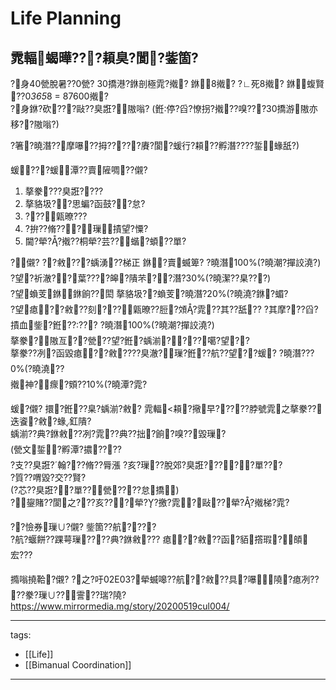 ﻿---
layout: default
---

# Life Planning
  
## 雿輻蝎曄???頛臭?閬?鈭箇?  
?身40甇脫暑??0甇? 
30撟港?銝剖極雿?撠? 銝8撠? ?∟死8撠? 銝蝮賢??0*365*8 = 87600撠?  
?身銝?砍???敺??臭誑?隞嗡? (銋停?舀?憭拐?撠??嗅???30撟游隞亦移??隞嗡?)  
  
?箸?曉潛??摩嚗??拇?????賡?閬?蝯行?頛??孵潛????銴蝝舐?)  
  
蝯???蝯潭??賣隡啁??儭? 
1. 摮豢???臭誑???? 
2. 摮貉圾??思蝙?函鼓??怠?  
3. ???甈暸??? 
4. ?拚??脩???璅撌望?憟? 
5. 閫?犖??撠??桐犖?芸??蝔?蝢??單?  
  
?儭? 
??敹???蝺湧??梯正 銝?賣蝛箄? ?曉潛100%(?曉潮?撣詨澆?)  
?望?祈澈??葉????皞?隤芣??潛?30%(?曉潔??臬???)  
?望蝜芰銝銝餉??閎 摮貉圾??蝜芰?曉潛?20%(?曉澆?銝?蝞?  
?望瘜??敹??刻???甈暸??脰?頝?雿??其??舐?? 
?其摩???舀?撌血鈭?銋????? ?曉潛100%(?曉潮?撣詨澆?)  
摮豢?隞亙??甇??望?銋?蝺湔????噶?望??  
摮豢??冽?函毀瘜??敹????臭澈?璅?銋??航??望??蝯? ?曉潛???0%(?曉澆??  
撠神?瘝?頞??10%(?曉潭?雿?  
  
蝯?儭? 
擐?銋??臬?蝺湔?敹? 雿輻<頛?擏早?????脖號雿之摮豢??迭餈?敹?蝝釭隤?  
蝺湔??典?銝敹??冽?雿??典??拙?餉?嗅??毀璅?  
(甇文銴?孵潭?擃????  
?支??臭誑?翰???脩??脣漲 ?亥?璅??脫郊?臭誑?????單???  
?質??喟毀?交??賢?  
(?芯??臭誑??單??甇????怠撟)  
?鋆賭??閬之???亥???犖??撽?雿?敺??犖??撠梯?雿? 
  
??憸券璅∪?儭? 
鈭箇??航????  
?航?蝘餅??踝萼璅????典?銝敹??? 
瘜??敹??函?貊撘瑕?頧宏??? 
  
撱嗡撓鞈?儭? 
?之?吁02E03?犖蝛嗥??航??敹??具?嚗隢?瘜冽????豢?璅∪??霅??瑞?隢? 
https://www.mirrormedia.mg/story/20200519cul004/  
  
---  
tags:  
  - [[Life]]  
  - [[Bimanual Coordination]]  
  
---  
  
  
